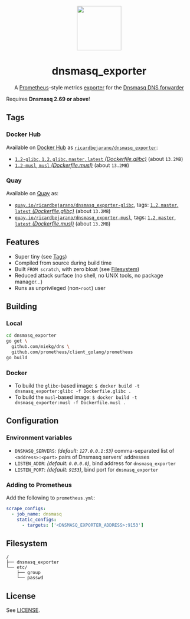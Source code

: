 <p align="center"><img src="https://emojipedia-us.s3.dualstack.us-west-1.amazonaws.com/thumbs/160/apple/198/microscope_1f52c.png" width="120px"></p>
<h1 align="center">dnsmasq_exporter</h1>
<p align="center">A <a href="https://prometheus.io/">Prometheus</a>-style metrics <a href="https://prometheus.io/docs/instrumenting/exporters/">exporter</a> for the <a href="http://www.thekelleys.org.uk/dnsmasq/doc.html">Dnsmasq DNS forwarder</a></p>


Requires **Dnsmasq 2.69 or above**!


## Tags

### Docker Hub

Available on [Docker Hub](https://hub.docker.com) as [`ricardbejarano/dnsmasq_exporter`](https://hub.docker.com/r/ricardbejarano/dnsmasq_exporter):

- [`1.2-glibc`, `1.2`, `glibc`, `master`, `latest` *(Dockerfile.glibc)*](https://github.com/ricardbejarano/dnsmasq_exporter/blob/master/Dockerfile.glibc) (about `13.2MB`)
- [`1.2-musl`, `musl` *(Dockerfile.musl)*](https://github.com/ricardbejarano/dnsmasq_exporter/blob/master/Dockerfile.musl) (about `13.2MB`)

### Quay

Available on [Quay](https://quay.io) as:

- [`quay.io/ricardbejarano/dnsmasq_exporter-glibc`](https://quay.io/repository/ricardbejarano/dnsmasq_exporter-glibc), tags: [`1.2`, `master`, `latest` *(Dockerfile.glibc)*](https://github.com/ricardbejarano/dnsmasq_exporter/blob/master/Dockerfile.glibc) (about `13.2MB`)
- [`quay.io/ricardbejarano/dnsmasq_exporter-musl`](https://quay.io/repository/ricardbejarano/dnsmasq_exporter-musl), tags: [`1.2`, `master`, `latest` *(Dockerfile.musl)*](https://github.com/ricardbejarano/dnsmasq_exporter/blob/master/Dockerfile.musl) (about `13.2MB`)


## Features

* Super tiny (see [Tags](#tags))
* Compiled from source during build time
* Built `FROM scratch`, with zero bloat (see [Filesystem](#filesystem))
* Reduced attack surface (no shell, no UNIX tools, no package manager...)
* Runs as unprivileged (non-`root`) user


## Building

### Local

```bash
cd dnsmasq_exporter
go get \
  github.com/miekg/dns \
  github.com/prometheus/client_golang/prometheus
go build
```

### Docker

- To build the `glibc`-based image: `$ docker build -t dnsmasq_exporter:glibc -f Dockerfile.glibc .`
- To build the `musl`-based image: `$ docker build -t dnsmasq_exporter:musl -f Dockerfile.musl .`


## Configuration

### Environment variables

- `DNSMASQ_SERVERS`: *(default: `127.0.0.1:53`)* comma-separated list of `<address>:<port>` pairs of Dnsmasq servers' addresses
- `LISTEN_ADDR`: *(default: `0.0.0.0`)*, bind address for `dnsmasq_exporter`
- `LISTEN_PORT`: *(default: `9153`)*, bind port for `dnsmasq_exporter`

### Adding to Prometheus

Add the following to `prometheus.yml`:

```yaml
scrape_configs:
  - job_name: dnsmasq
    static_configs:
      - targets: ['<DNSMASQ_EXPORTER_ADDRESS>:9153']
```


## Filesystem

```
/
├── dnsmasq_exporter
└── etc/
    ├── group
    └── passwd
```


## License

See [LICENSE](https://github.com/ricardbejarano/dnsmasq_exporter/blob/master/LICENSE).
